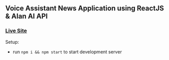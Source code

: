 ## Voice Assistant News Application using ReactJS & Alan AI API 


### [Live Site](https://lavanyamanohar11.github.io/voice-news/)

Setup:
- run ```npm i && npm start``` to start development server

